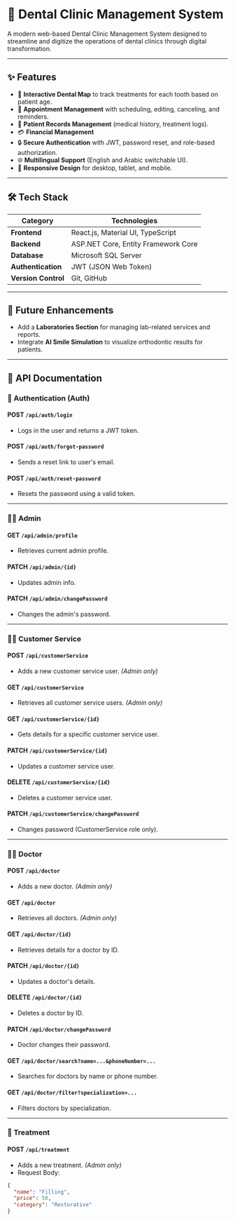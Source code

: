 # 🦷 Dental Clinic Management System

A modern web-based Dental Clinic Management System designed to streamline and digitize the operations of dental clinics through digital transformation.

---

## ✨ Features

- 🦷 **Interactive Dental Map** to track treatments for each tooth based on patient age.
- 📅 **Appointment Management** with scheduling, editing, canceling, and reminders.
- 📂 **Patient Records Management** (medical history, treatment logs).
- 💳 **Financial Management**
- 🔒 **Secure Authentication** with JWT, password reset, and role-based authorization.
- 🌐 **Multilingual Support** (English and Arabic switchable UI).
- 📱 **Responsive Design** for desktop, tablet, and mobile.

---

## 🛠 Tech Stack

| Category      | Technologies |
| ------------- | ------------ |
| **Frontend**  | React.js, Material UI, TypeScript |
| **Backend**   | ASP.NET Core, Entity Framework Core |
| **Database**  | Microsoft SQL Server |
| **Authentication** | JWT (JSON Web Token) |
| **Version Control** | Git, GitHub |

---

## 🚀 Future Enhancements

- Add a **Laboratories Section** for managing lab-related services and reports.
- Integrate **AI Smile Simulation** to visualize orthodontic results for patients.

---

## 📘 API Documentation

### 🔐 Authentication (Auth)

#### POST `/api/auth/login`
- Logs in the user and returns a JWT token.

#### POST `/api/auth/forgot-password`
- Sends a reset link to user's email.

#### POST `/api/auth/reset-password`
- Resets the password using a valid token.

---

### 🧑‍🎼 Admin

#### GET `/api/admin/profile`
- Retrieves current admin profile.

#### PATCH `/api/admin/{id}`
- Updates admin info.

#### PATCH `/api/admin/changePassword`
- Changes the admin's password.

---

### 👩‍💼 Customer Service

#### POST `/api/customerService`
- Adds a new customer service user. *(Admin only)*

#### GET `/api/customerService`
- Retrieves all customer service users. *(Admin only)*

#### GET `/api/customerService/{id}`
- Gets details for a specific customer service user.

#### PATCH `/api/customerService/{id}`
- Updates a customer service user.

#### DELETE `/api/customerService/{id}`
- Deletes a customer service user.

#### PATCH `/api/customerService/changePassword`
- Changes password (CustomerService role only).

---

### 👨‍⚕️ Doctor

#### POST `/api/doctor`
- Adds a new doctor. *(Admin only)*

#### GET `/api/doctor`
- Retrieves all doctors. *(Admin only)*

#### GET `/api/doctor/{id}`
- Retrieves details for a doctor by ID.

#### PATCH `/api/doctor/{id}`
- Updates a doctor's details.

#### DELETE `/api/doctor/{id}`
- Deletes a doctor by ID.

#### PATCH `/api/doctor/changePassword`
- Doctor changes their password.

#### GET `/api/doctor/search?name=...&phoneNumber=...`
- Searches for doctors by name or phone number.

#### GET `/api/doctor/filter?specialization=...`
- Filters doctors by specialization.

---

### 💊 Treatment

#### POST `/api/treatment`
- Adds a new treatment. *(Admin only)*  
- Request Body:
```json
{
  "name": "Filling",
  "price": 50,
  "category": "Restorative"
}







